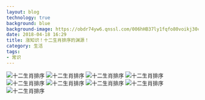 ```yaml
---
layout: blog
technology: true
background: blue
background-image: https://obdr74yw6.qnssl.com/006hHB37ly1fqfo80voikj30c80c8dh0.jpg
date: 2018-04-18 16:29
title: 涨知识！十二生肖排序的渊源！
category: 生活
tags:
- 常识
---
```


![十二生肖排序][1]
![十二生肖排序][2]
![十二生肖排序][3]
![十二生肖排序][4]
![十二生肖排序][5]
![十二生肖排序][6]
![十二生肖排序][7]
![十二生肖排序][8]
![十二生肖排序][9]


  [1]: https://wx2.sinaimg.cn/mw1024/006hHB37ly1fqfo80voikj30c80c8dh0.jpg
  [2]: https://wx2.sinaimg.cn/mw1024/006hHB37ly1fqfo7yn2z8j30c80c8q3e.jpg
  [3]: https://wx2.sinaimg.cn/mw1024/006hHB37ly1fqfo7z6799j30c80c8mxo.jpg
  [4]: https://wx1.sinaimg.cn/mw1024/006hHB37ly1fqfo7zmsllj30c80c8dgf.jpg
  [5]: https://wx1.sinaimg.cn/mw1024/006hHB37ly1fqfo800x83j30c80c8aaj.jpg
  [6]: https://wx2.sinaimg.cn/mw1024/006hHB37ly1fqfo818nghj30c80ogabn.jpg
  [7]: https://wx2.sinaimg.cn/mw1024/006hHB37ly1fqfo81oppqj30c80ogjsv.jpg
  [8]: https://wx4.sinaimg.cn/mw1024/006hHB37ly1fqfo826zlhj30c80ogt9z.jpg
  [9]: https://wx1.sinaimg.cn/mw1024/006hHB37ly1fqfo82i3jfj30c80ogdhd.jpg